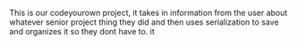 This is our codeyourown project, it takes in information from the user about whatever senior project thing they did and then uses serialization to save and organizes it so they dont have to. it 